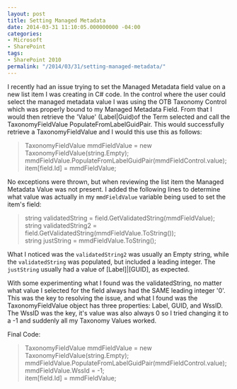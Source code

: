 ```yaml
---
layout: post
title: Setting Managed Metadata
date: 2014-03-31 11:10:05.000000000 -04:00
categories:
- Microsoft
- SharePoint
tags:
- SharePoint 2010
permalink: "/2014/03/31/setting-managed-metadata/"
---
```

I recently had an issue trying to set the Managed Metadata field value on a new list item I was creating in C# code. In the control where the user could select the managed metadata value I was using the OTB Taxonomy Control which was properly bound to my Managed Metadata Field. <!--more--> From that I would then retrieve the 'Value' (Label|Guid)of the Term selected and call the TaxonomyFieldValue PopulateFromLabelGuidPair. This would successfully retrieve a TaxonomyFieldValue and I would this use this as follows:

> TaxonomyFieldValue mmdFieldValue = new TaxonomyFieldValue(string.Empty);  
> mmdFieldValue.PopulateFromLabelGuidPair(mmdFieldControl.value);  
> item[field.Id] = mmdFieldValue;

No exceptions were thrown, but when reviewing the list item the Managed Metadata Value was not present. I added the following lines to determine what value was actually in my `mmdFieldValue` variable being used to set the item's field:

> string validatedString = field.GetValidatedString(mmdFieldValue);  
> string validatedString2 = field.GetValidatedString(mmdFieldValue.ToString());  
> string justString = mmdFieldValue.ToString();

What I noticed was the `validatedString2` was usually an Empty string, while the `validatedString` was populated, but included a leading integer. The `justString` usually had a value of [Label]|[GUID], as expected.

With some experimenting what I found was the validatedString, no matter what value I selected for the field always had the SAME leading integer '0'. This was the key to resolving the issue, and what I found was the TaxonomyFieldValue object has three properties: Label, GUID, and WssID. The WssID was the key, it's value was also always 0 so I tried changing it to a -1 and suddenly all my Taxonomy Values worked.

Final Code:

> TaxonomyFieldValue mmdFieldValue = new TaxonomyFieldValue(string.Empty);  
> mmdFieldValue.PopulateFromLabelGuidPair(mmdFieldControl.value);  
> mmdFieldValue.WssId = -1;  
> item[field.Id] = mmdFieldValue;

